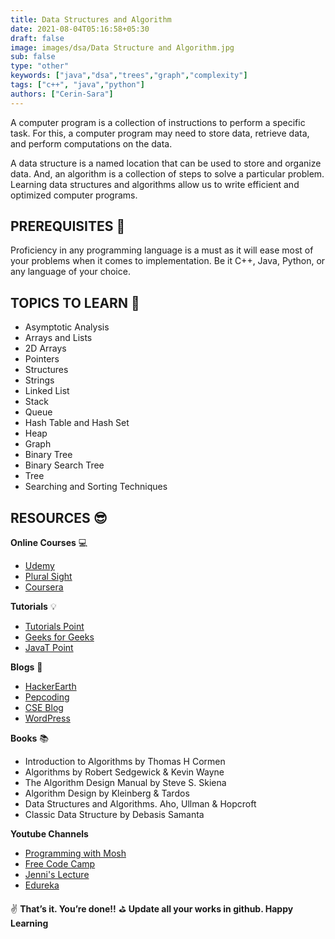 ```yaml
---
title: Data Structures and Algorithm
date: 2021-08-04T05:16:58+05:30
draft: false
image: images/dsa/Data Structure and Algorithm.jpg
sub: false
type: "other"
keywords: ["java","dsa","trees","graph","complexity"]
tags: ["c++", "java","python"]
authors: ["Cerin-Sara"]
---
```


A computer program is a collection of instructions to perform a specific task. For this, a computer program may need to store data, retrieve data, and perform computations on the data.

A data structure is a named location that can be used to store and organize data. And, an algorithm is a collection of steps to solve a particular problem. Learning data structures and algorithms allow us to write efficient and optimized computer programs.


## PREREQUISITES 🧳 

Proficiency in any programming language is a must as it will ease most of your problems when it comes to implementation. Be it C++, Java, Python, or any language of your choice.  

## TOPICS TO LEARN 📖

- Asymptotic Analysis
- Arrays and Lists
- 2D Arrays
- Pointers
- Structures
- Strings
- Linked List
- Stack
- Queue
- Hash Table and Hash Set
- Heap
- Graph
- Binary Tree
- Binary Search Tree
- Tree
- Searching and Sorting Techniques



## RESOURCES 😎 


**Online Courses** 💻

- [Udemy](https://www.udemy.com/)
- [Plural Sight](https://www.pluralsight.com/courses/ads-part1?clickid=z-vyARVP4xyORfPwUx0Mo3QWUkBUFmQwO3fS2w0&irgwc=1&mpid=1193463&aid=7010a000001xAKZAA2&utm_medium=digital_affiliate&utm_campaign=1193463&utm_source=impactradius)
- [Coursera](https://www.coursera.org/learn/algorithms-part1?ranMID=40328&ranEAID=JVFxdTr9V80&ranSiteID=JVFxdTr9V80-o5dN2eEzfwZAVkF6B7VP5Q&siteID=JVFxdTr9V80-o5dN2eEzfwZAVkF6B7VP5Q&utm_content=10&utm_medium=partners&utm_source=linkshare&utm_campaign=JVFxdTr9V80)

**Tutorials** 💡

- [Tutorials Point](https://www.tutorialspoint.com/data_structures_algorithms/index.htm)
- [Geeks for Geeks](https://www.geeksforgeeks.org/data-structures/)
- [JavaT Point](https://www.javatpoint.com/data-structure-tutorial)

**Blogs** 📝 

- [HackerEarth](https://www.hackerearth.com/blog/developers/7-steps-to-improve-your-data-structure-and-algorithm-skills/)
- [Pepcoding](https://www.pepcoding.com/resources/)
- [CSE Blog](http://www.cseblog.com/)
- [WordPress](https://kartikkukreja.wordpress.com/)

**Books** 📚

- Introduction to Algorithms by Thomas H Cormen
- Algorithms by Robert Sedgewick & Kevin Wayne
- The Algorithm Design Manual by Steve S. Skiena
- Algorithm Design by Kleinberg & Tardos
- Data Structures and Algorithms. Aho, Ullman & Hopcroft
- Classic Data Structure by Debasis Samanta


**Youtube Channels** 

- [Programming with Mosh](https://www.youtube.com/watch?v=BBpAmxU_NQo)
- [Free Code Camp](https://www.youtube.com/watch?v=8hly31xKli0y)
- [Jenni's Lecture](https://www.youtube.com/watch?v=AT14lCXuMKI&list=PLdo5W4Nhv31bbKJzrsKfMpo_grxuLl8LU)
- [Edureka](https://www.youtube.com/watch?v=ZV1GwGA1QlY)


✌️ **That’s it. You’re done!!** ⛳ **Update all your works in github. Happy Learning**  
